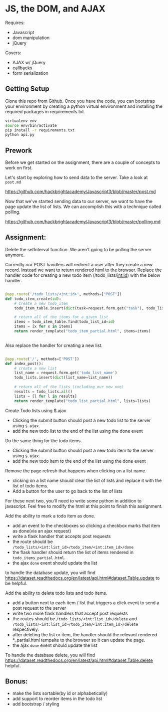 # JS, the DOM, and AJAX

Requires:
- Javascript
- dom manipulation
- jQuery

Covers:
- AJAX w/ jQuery
- callbacks
- form serialization


## Getting Setup
Clone this repo from Github. Once you have the code, you can bootstrap your environment by creating a python virtual environment and installing the required packages in requirements.txt. 

````bash
virtualenv env
source env/bin/activate
pip install -r requirements.txt
python api.py
````

##  Prework
Before we get started on the assignment, there are a couple of concepts to work on first. 

Let's start by exploring how to send data to the server. Take a look at `post.md`

https://github.com/hackbrightacademy/Javascript3/blob/master/post.md

Now that we've started sending data to our server, we want to have the page update the list of lists. We can accomplish this with a technique called polling.

https://github.com/hackbrightacademy/Javascript3/blob/master/polling.md


## Assignment:

Delete the setInterval function. We aren't going to be polling the server anymore.

Currently our POST handlers will redirect a user after they create a new record. Instead we want to return rendered html to the browser. Replace the handler code for creating a new todo item (/todo_lists/<int:id>) with the below handler.

````python

@app.route('/todo_lists/<int:id>', methods=["POST"])
def todo_item_create(id):
    # Create a new todo_item
    todo_item_table.insert(dict(task=request.form.get("task"), todo_list_id=id, done=False))    

    # return all of the items for a given list
    items = todo_item_table.find(todo_list_id=id)
    items = [x for x in items]
    return render_template("todo_item_partial.html", items=items)
    
````

Also replace the handler for creating a new list.

````python

@app.route('/', methods=['POST'])
def index_post():
    # create a new list
    list_name = request.form.get('todo_list_name')
    todo_lists.insert(dict(list_name=list_name))
    
    # return all of the lists (including our new one)
    results = todo_lists.all()
    lists = [l for l in results]
    return render_template("todo_list_partial.html", lists=lists)
````




Create Todo lists using $.ajax
- Clicking the submit button should post a new todo list to the server using `$.ajax`.  
- add the new todo list to the end of the list using the done event

Do the same thing for the todo items.
- Clicking the submit button should post a new todo item to the server using `$.ajax`.  
- add the new todo item to the end of the list using the done event

Remove the page refresh that happens when clicking on a list name.
- clicking on a list name should clear the list of lists and replace it with the list of todo items.
- Add a button for the user to go back to the list of lists

For these next two, you'll need to write some python in addition to javascript. Feel free to modify the html at this point to finish this assignment.

Add the ability to mark a todo item as done.
- add an event to the checkboxes so clicking a checkbox marks that item as done(via an ajax request)
- write a flask handler that accepts post requests
- the route should be `/todo_lists/<int:list_id>/todo_item/<int:item_id>/done`
- the flask handler should return the list of items rendered in `todo_items_partial.html`.
- the ajax `done` event should update the list

to handle the database update, you will find https://dataset.readthedocs.org/en/latest/api.html#dataset.Table.update to be helpful.

Add the ability to delete todo lists and todo items.
- add a button next to each item / list that triggers a click event to send a post request to the server
- write two more flask handlers that accept post requests
- the routes should be `/todo_lists/<int:list_id>/delete` and `/todo_lists/<int:list_id>/todo_item/<int:item_id>/delete` respectively. 
- after deleting the list or item, the handler should the relevant rendered *_partial.html tempalte to the browser so it can update the page.
- the ajax `done` event should update the list


To handle the database delete, you will find https://dataset.readthedocs.org/en/latest/api.html#dataset.Table.delete helpful.





## Bonus:
- make the lists sortable(by id or alphabetically)
- add support to reorder items in the todo list
- add bootstrap / styling

